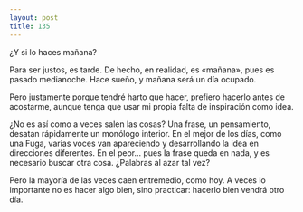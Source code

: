 ```yaml
---
layout: post
title: 135
---
```


¿Y si lo haces mañana?

Para ser justos, es tarde. De hecho, en realidad, es «mañana», pues es pasado medianoche. Hace sueño, y mañana será un día ocupado.

Pero justamente porque tendré harto que hacer, prefiero hacerlo antes de acostarme, aunque tenga que usar mi propia falta de inspiración como idea.

¿No es así como a veces salen las cosas? Una frase, un pensamiento, desatan rápidamente un monólogo interior. En el mejor de los días, como una Fuga, varias voces van apareciendo y desarrollando la idea en direcciones diferentes. En el peor... pues la frase queda en nada, y es necesario buscar otra cosa. ¿Palabras al azar tal vez?

Pero la mayoría de las veces caen entremedio, como hoy. A veces lo importante no es hacer algo bien, sino practicar: hacerlo bien vendrá otro día.
